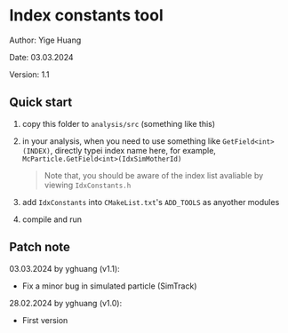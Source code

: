 # Index constants tool

Author: Yige Huang

Date: 03.03.2024

Version: 1.1

## Quick start

1. copy this folder to `analysis/src` (something like this)

2. in your analysis, when you need to use something like `GetField<int>(INDEX)`, directly typei index name here, for example, `McParticle.GetField<int>(IdxSimMotherId)`
    > Note that, you should be aware of the index list avaliable by viewing `IdxConstants.h`

3. add `IdxConstants` into `CMakeList.txt`'s `ADD_TOOLS` as anyother modules

4. compile and run

## Patch note

03.03.2024 by yghuang (v1.1):

* Fix a minor bug in simulated particle (SimTrack)

28.02.2024 by yghuang (v1.0):

* First version
